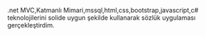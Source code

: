 .net MVC,Katmanlı Mimari,mssql,html,css,bootstrap,javascript,c# teknolojilerini solide uygun şekilde kullanarak sözlük uygulaması gerçekleştirdim.
